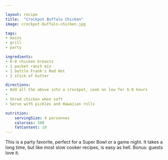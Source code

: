 ```yaml
---

layout: recipe
title:  "Crockpot Buffalo Chicken"
image: crockpot-buffalo-chicken.jpg

tags:
- mains
- grill
- party

ingredients:
- 6-8 chicken breasts
- 1 packet ranch mix
- 1 bottle Frank's Red Hot
- 1 stick of butter

directions:
- Add all the above into a crockpot, cook on low for 6-8 hours
- 
- Shred chicken when soft
- Serve with pickles and Hawaiian rolls

nutrition:
    servingSize: 4 personnes
    calories: 500
    fatContent: 10
---
```


This is a party favorite, perfect for a Super Bowl or a game night. It takes a long time, but like most slow cooker recipes, is easy as hell. Bonus: guests love it.

